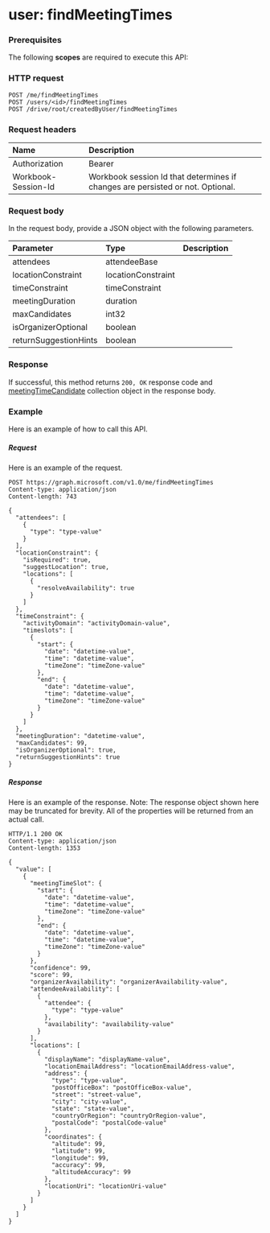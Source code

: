 # user: findMeetingTimes


### Prerequisites
The following **scopes** are required to execute this API: 
### HTTP request
<!-- { "blockType": "ignored" } -->
```http
POST /me/findMeetingTimes
POST /users/<id>/findMeetingTimes
POST /drive/root/createdByUser/findMeetingTimes

```
### Request headers
| Name       | Description|
|:---------------|:----------|
| Authorization  | Bearer <code>|
| Workbook-Session-Id  | Workbook session Id that determines if changes are persisted or not. Optional.|

### Request body
In the request body, provide a JSON object with the following parameters.

| Parameter	   | Type	|Description|
|:---------------|:--------|:----------|
|attendees|attendeeBase||
|locationConstraint|locationConstraint||
|timeConstraint|timeConstraint||
|meetingDuration|duration||
|maxCandidates|int32||
|isOrganizerOptional|boolean||
|returnSuggestionHints|boolean||

### Response
If successful, this method returns `200, OK` response code and [meetingTimeCandidate](../resources/meetingtimecandidate.md) collection object in the response body.

### Example
Here is an example of how to call this API.
##### Request
Here is an example of the request.
<!-- {
  "blockType": "request",
  "name": "user_findmeetingtimes"
}-->
```http
POST https://graph.microsoft.com/v1.0/me/findMeetingTimes
Content-type: application/json
Content-length: 743

{
  "attendees": [
    {
      "type": "type-value"
    }
  ],
  "locationConstraint": {
    "isRequired": true,
    "suggestLocation": true,
    "locations": [
      {
        "resolveAvailability": true
      }
    ]
  },
  "timeConstraint": {
    "activityDomain": "activityDomain-value",
    "timeslots": [
      {
        "start": {
          "date": "datetime-value",
          "time": "datetime-value",
          "timeZone": "timeZone-value"
        },
        "end": {
          "date": "datetime-value",
          "time": "datetime-value",
          "timeZone": "timeZone-value"
        }
      }
    ]
  },
  "meetingDuration": "datetime-value",
  "maxCandidates": 99,
  "isOrganizerOptional": true,
  "returnSuggestionHints": true
}
```

##### Response
Here is an example of the response. Note: The response object shown here may be truncated for brevity. All of the properties will be returned from an actual call.
<!-- {
  "blockType": "response",
  "truncated": true,
  "@odata.type": "microsoft.graph.meetingTimeCandidate",
  "isCollection": true
} -->
```http
HTTP/1.1 200 OK
Content-type: application/json
Content-length: 1353

{
  "value": [
    {
      "meetingTimeSlot": {
        "start": {
          "date": "datetime-value",
          "time": "datetime-value",
          "timeZone": "timeZone-value"
        },
        "end": {
          "date": "datetime-value",
          "time": "datetime-value",
          "timeZone": "timeZone-value"
        }
      },
      "confidence": 99,
      "score": 99,
      "organizerAvailability": "organizerAvailability-value",
      "attendeeAvailability": [
        {
          "attendee": {
            "type": "type-value"
          },
          "availability": "availability-value"
        }
      ],
      "locations": [
        {
          "displayName": "displayName-value",
          "locationEmailAddress": "locationEmailAddress-value",
          "address": {
            "type": "type-value",
            "postOfficeBox": "postOfficeBox-value",
            "street": "street-value",
            "city": "city-value",
            "state": "state-value",
            "countryOrRegion": "countryOrRegion-value",
            "postalCode": "postalCode-value"
          },
          "coordinates": {
            "altitude": 99,
            "latitude": 99,
            "longitude": 99,
            "accuracy": 99,
            "altitudeAccuracy": 99
          },
          "locationUri": "locationUri-value"
        }
      ]
    }
  ]
}
```

<!-- uuid: 8fcb5dbc-d5aa-4681-8e31-b001d5168d79
2015-10-25 14:57:30 UTC -->
<!-- {
  "type": "#page.annotation",
  "description": "user: findMeetingTimes",
  "keywords": "",
  "section": "documentation",
  "tocPath": ""
}-->